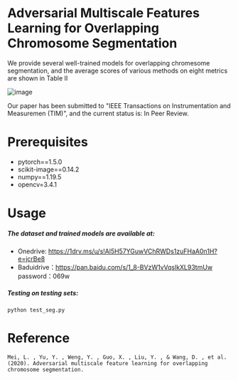 # Adversarial Multiscale Features Learning for Overlapping Chromosome Segmentation 
We provide several well-trained models for overlapping chromesome segmentation, and the average scores of various methods on eight metrics are shown in Table II

![image](https://github.com/liyemei/AFML/blob/master/TableII.jpg)

Our paper has been submitted to "IEEE Transactions on Instrumentation and Measuremen (TIM)", and the current status is: In Peer Review.

# Prerequisites
- pytorch==1.5.0
- scikit-image==0.14.2
- numpy==1.19.5
- opencv=3.4.1
# Usage
#####  The dataset and trained models  are available at:
- Onedrive: https://1drv.ms/u/s!Al5H57YGuwVChRWDs1zuFHaA0n1H?e=jcrBe8
- Baduidrive：https://pan.baidu.com/s/1_8-BVzW1vVqslkXL93tmUw password：069w 


##### Testing on testing sets:
```
python test_seg.py
```
# Reference

```
Mei, L. , Yu, Y. , Weng, Y. , Guo, X. , Liu, Y. , & Wang, D. , et al. (2020). Adversarial multiscale feature learning for overlapping chromosome segmentation.

```





